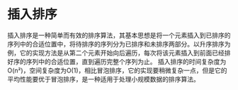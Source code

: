 # 插入排序
插入排序是一种简单而有效的排序算法，其基本思想是将一个元素插入到已排序的序列中的合适位置中，将待排序的序列分为已排序和未排序两部分。以升序排序为例，它的实现方法是从第二个元素开始向后遍历，每次将该元素插入到前面已经排好序的序列中的合适位置，直到遍历完整个序列为止。
插入排序的时间复杂度为O(n²)，空间复杂度为O(1)，相比冒泡排序，它的实现要稍微复杂一点，但是它的平均性能要优于冒泡排序，是一种适用于处理小规模数据的排序算法。